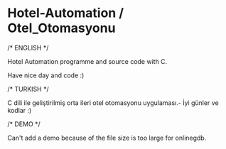 # Hotel-Automation / Otel_Otomasyonu
/* ENGLISH */

Hotel Automation programme and source code with C. 

Have nice day and code :)

/* TURKISH */

C dili ile geliştirilmiş orta ileri otel otomasyonu uygulaması.-
İyi günler ve kodlar :)

/* DEMO */

Can't add a demo because of the file size is too large for onlinegdb.
